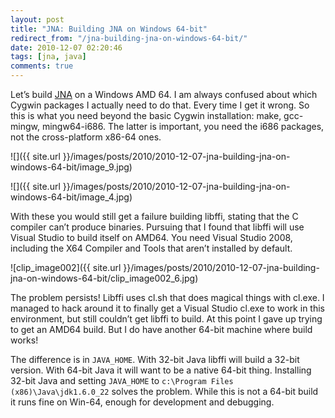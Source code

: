 ```yaml
---
layout: post
title: "JNA: Building JNA on Windows 64-bit"
redirect_from: "/jna-building-jna-on-windows-64-bit/"
date: 2010-12-07 02:20:46
tags: [jna, java]
comments: true
---
```

Let’s build [JNA](https://github.com/twall/jna/) on a Windows AMD 64. I am always confused about which Cygwin packages I actually need to do that. Every time I get it wrong. So this is what you need beyond the basic Cygwin installation: make, gcc-mingw, mingw64-i686. The latter is important, you need the i686 packages, not the cross-platform x86-64 ones.

![]({{ site.url }}/images/posts/2010/2010-12-07-jna-building-jna-on-windows-64-bit/image_9.jpg)

![]({{ site.url }}/images/posts/2010/2010-12-07-jna-building-jna-on-windows-64-bit/image_4.jpg)

With these you would still get a failure building libffi, stating that the C compiler can’t produce binaries. Pursuing that I found that libffi will use Visual Studio to build itself on AMD64. You need Visual Studio 2008, including the X64 Compiler and Tools that aren’t installed by default.

![clip_image002]({{ site.url }}/images/posts/2010/2010-12-07-jna-building-jna-on-windows-64-bit/clip_image002_6.jpg)

The problem persists! Libffi uses cl.sh that does magical things with cl.exe. I managed to hack around it to finally get a Visual Studio cl.exe to work in this environment, but still couldn’t get libffi to build. At this point I gave up trying to get an AMD64 build. But I do have another 64-bit machine where build works!

The difference is in `JAVA_HOME`. With 32-bit Java libffi will build a 32-bit version. With 64-bit Java it will want to be a native 64-bit thing. Installing 32-bit Java and setting `JAVA_HOME` to `c:\Program Files (x86)\Java\jdk1.6.0_22` solves the problem. While this is not a 64-bit build it runs fine on Win-64, enough for development and debugging.
